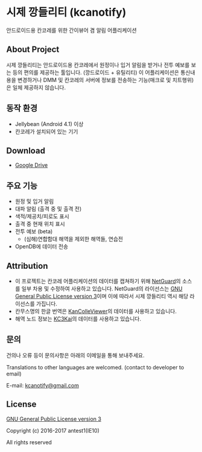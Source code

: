 # 시제 깡들리티 (kcanotify)

안드로이드용 칸코레를 위한 간이뷰어 겸 알림 어플리케이션


About Project
-------
시제 깡들리티는 안드로이드용 칸코레에서 원정이나 입거 알림을 받거나 전투 예보를 보는 등의 편의를 제공하는 툴입니다. (깡드로이드 + 유틸리티) 이 어플리케이션은 통신내용을 변경하거나 DMM 및 칸코레의 서버에 정보를 전송하는 기능(매크로 및 치트행위)은 일체 제공하지 않습니다.


동작 환경
-------
- Jellybean (Android 4.1) 이상
- 칸코레가 설치되어 있는 기기


Download
-------
- [Google Drive](http://bit.ly/2hNln5o)


주요 기능
-------
- 원정 및 입거 알림
- 대파 알림 (출격 중 및 출격 전)
- 색적/제공치/피로도 표시
- 출격 중 현재 위치 표시
- 전투 예보 (beta)
  - (심해)연합함대 해역을 제외한 해역들, 연습전
- OpenDB에 데이터 전송


Attribution
-------
- 이 프로젝트는 칸코레 어플리케이션의 데이터를 캡쳐하기 위해 [NetGuard](https://github.com/M66B/NetGuard/)의 소스를 일부 차용 및 수정하여 사용하고 있습니다. NetGuard의 라이선스는 [GNU General Public License version 3](http://www.gnu.org/licenses/gpl.txt)이며 이에 따라서 시제 깡들리티 역시 해당 라이선스를 가집니다.
- 칸무스명의 한글 번역은 [KanColleViewer](https://github.com/CirnoV/KanColleViewer)의 데이터를 사용하고 있습니다.
- 해역 노드 정보는 [KC3Kai](https://github.com/KC3Kai/KC3Kai)의 데이터를 사용하고 있습니다. 

문의
-------
건의나 오류 등이 문의사항은 아래의 이메일을 통해 보내주세요. 

Translations to other languages are welcomed. (contact to developer to email)

E-mail: kcanotify@gmail.com


License
-------
[GNU General Public License version 3](http://www.gnu.org/licenses/gpl.txt)

Copyright (c) 2016-2017 antest1(IE10)

All rights reserved
